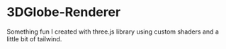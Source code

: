 # 3DGlobe-Renderer
Something fun I created with three.js library using custom shaders and a little bit of tailwind.
